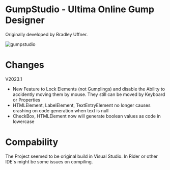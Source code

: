 # GumpStudio - Ultima Online Gump Designer

Originally developed by Bradley Uffner.

![gumpstudio](https://user-images.githubusercontent.com/6239195/62419279-0d4a0e80-b6af-11e9-8448-acbdbba37910.png)

# Changes

V2023.1

* New Feature to Lock Elements (not Gumplings) and disable the Ability to accidently moving them by mouse. They still can be moved by Keyboard or Properties
* HTMLElement, LabelElement, TextEntryElement no longer causes crashing on code generation when text is null
* CheckBox, HTMLElement now will generate boolean values as code in lowercase

# Compability

The Project seemed to be original build in Visual Studio. In Rider or other IDE´s might be some issues on compiling.
